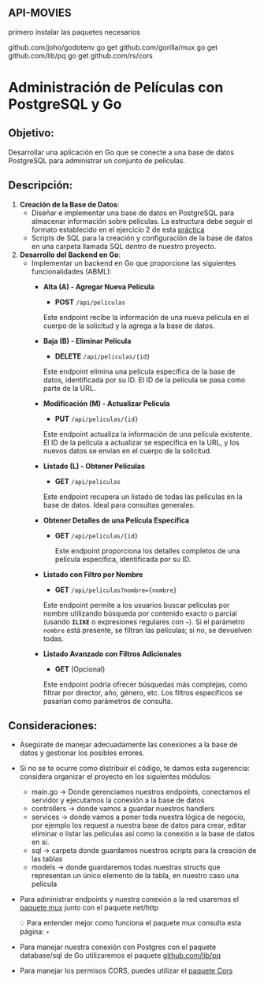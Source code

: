 ## API-MOVIES
primero instalar las paquetes necesarios 

github.com/joho/godotenv
go get github.com/gorilla/mux
go get github.com/lib/pq
go get github.com/rs/cors

# Administración de Películas con PostgreSQL y Go

## **Objetivo**:

 Desarrollar una aplicación en Go que se conecte a una base de datos PostgreSQL para administrar un conjunto de películas.

## **Descripción**:

1. **Creación de la Base de Datos**:
    - Diseñar e implementar una base de datos en PostgreSQL para almacenar información sobre películas. La estructura debe seguir el formato establecido en el ejercicio 2 de esta [práctica](https://www.notion.so/Pr-cticas-SGBD-II-fe7041dce12b410f9b156899ceceb3a7?pvs=21)
    - Scripts de SQL para la creación y configuración de la base de datos en una carpeta llamada SQL dentro de nuestro proyecto.
2. **Desarrollo del Backend en Go**:
    - Implementar un backend en Go que proporcione las siguientes funcionalidades (ABML):
        - **Alta (A) - Agregar Nueva Película**
            - **POST** `/api/peliculas`
            
            Este endpoint recibe la información de una nueva película  en el cuerpo de la solicitud y la agrega a la base de datos.
            
        - **Baja (B) - Eliminar Película**
            - **DELETE** `/api/peliculas/{id}`
            
            Este endpoint elimina una película específica de la base de datos, identificada por su ID. El ID de la película se pasa como parte de la URL.
            
        - **Modificación (M) - Actualizar Película**
            - **PUT** `/api/peliculas/{id}`
            
            Este endpoint actualiza la información de una película existente. El ID de la película a actualizar se especifica en la URL, y los nuevos datos se envían en el cuerpo de la solicitud.
            
        - **Listado (L) - Obtener Películas**
            - **GET** `/api/peliculas`
            
            Este endpoint recupera un listado de todas las películas en la base de datos. Ideal para consultas generales.
            
        - **Obtener Detalles de una Película Específica**
            - **GET** `/api/peliculas/{id}`
                
                Este endpoint proporciona los detalles completos de una película específica, identificada por su ID.
                
        - **Listado con Filtro por Nombre**
            - **GET** `/api/peliculas?nombre={nombre}`
            
            Este endpoint permite a los usuarios buscar películas por nombre utilizando búsqueda por contenido exacto o parcial (usando **`ILIKE`** o expresiones regulares con **`~`**). Si el parámetro `nombre` está presente, se filtran las películas; si no, se devuelven todas.
            
        - **Listado Avanzado con Filtros Adicionales**
            - **GET** (Opcional)
            
            Este endpoint podría ofrecer búsquedas más complejas, como filtrar por director, año, género, etc. Los filtros específicos se pasarían como parámetros de consulta.
            

## **Consideraciones**:

- Asegúrate de manejar adecuadamente las conexiones a la base de datos y gestionar los posibles errores.
- Si no se te ocurre como distribuir el código, te damos esta sugerencia: considera organizar el proyecto en los siguientes módulos:
    - main.go → Donde gerenciamos nuestros endpoints, conectamos el servidor y ejecutamos la conexión a la base de datos
    - controllers → donde vamos a guardar nuestros handlers
    - services → donde vamos a poner toda nuestra lógica de negocio, por ejemplo los request a nuestra base de datos para crear, editar eliminar o listar las películas así como la conexión a la base de datos en sí.
    - sql → carpeta donde guardamos nuestros scripts para la creación de las tablas
    - models → donde guardaremos todas nuestras structs que representan un único elemento de la tabla, en nuestro caso una película
- Para administrar endpoints y nuestra conexión a la red usaremos el [paquete mux](https://github.com/gorilla/mux) junto con el paquete net/http
    
    <aside>
    💡 Para entender mejor como funciona el paquete mux consulta esta página: 
    ‣
    
    </aside>
    
- Para manejar nuestra conexión con Postgres con el paquete database/sql de Go utilizaremos el paquete [github.com/lib/pq](http://github.com/lib/pq)
- Para manejar los permisos CORS, puedes utilizar el [paquete Cors](https://github.com/rs/cors)